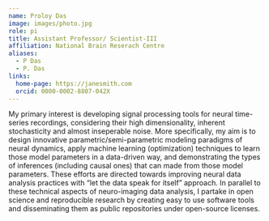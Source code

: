 ```yaml
---
name: Proloy Das
image: images/photo.jpg
role: pi
title: Assistant Professor/ Scientist-III
affiliation: National Brain Reserach Centre
aliases:
  - P Das
  - P. Das
links:
  home-page: https://janesmith.com
  orcid: 0000-0002-8807-042X
---
```


My primary interest is developing signal processing tools for neural time-series recordings, considering their high dimensionality, inherent stochasticity and almost inseperable noise.
More specifically, my aim is to design innovative parametric/semi-parametric modeling paradigms of neural dynamics, apply machine learning (optimization) techniques to learn those model parameters in a data-driven way, and demonstrating the types of inferences (including causal ones) that can made from those model parameters.
These efforts are directed towards improving neural data analysis practices with “let the data speak for itself” approach.
In parallel to these technical aspects of neuro-imaging data analysis, I partake in open science and reproducible research by creating easy to use software tools and disseminating them as public repositories under open-source licenses.
